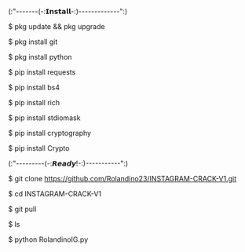 (:"-------(-:𝗜𝗻𝘀𝘁𝗮𝗹𝗹-:)-------------":)

$ pkg update && pkg upgrade

$ pkg install git

$ pkg install python

$ pip install requests

$ pip install bs4

$ pip install rich

$ pip install stdiomask

$ pip install cryptography

$ pip install Crypto

(:"---------(-:𝙍𝙚𝙖𝙙𝙮!-:)-----------":) 
 
 $ git clone https://github.com/Rolandino23/INSTAGRAM-CRACK-V1.git
 
 $ cd INSTAGRAM-CRACK-V1

 $ git pull
 
 $ ls

 $ python RolandinoIG.py
